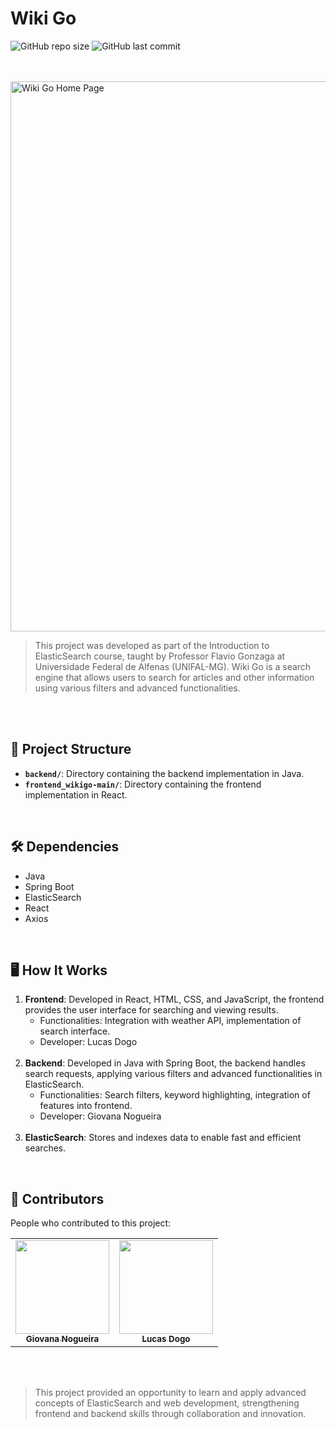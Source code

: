# Wiki Go

![GitHub repo size](https://img.shields.io/github/repo-size/giovananog/WikiGo?style=for-the-badge)
![GitHub last commit](https://img.shields.io/github/languages/count/giovananog/WikiGo?style=for-the-badge)

<br><br>
<img src="https://github.com/giovananog/WikiGo/blob/main/frontend_wikigo-main/frontend/public/wikigo%20-%20home.jpeg" alt="Wiki Go Home Page" width="880px">

> This project was developed as part of the Introduction to ElasticSearch course, taught by Professor Flavio Gonzaga at Universidade Federal de Alfenas (UNIFAL-MG). Wiki Go is a search engine that allows users to search for articles and other information using various filters and advanced functionalities.

<br><br>

## 📂 Project Structure

- **`backend/`**: Directory containing the backend implementation in Java.
- **`frontend_wikigo-main/`**: Directory containing the frontend implementation in React.

<br>

## 🛠️ Dependencies

- Java
- Spring Boot
- ElasticSearch
- React
- Axios

<br>

## 🖥️ How It Works

1. **Frontend**: Developed in React, HTML, CSS, and JavaScript, the frontend provides the user interface for searching and viewing results.
   - Functionalities: Integration with weather API, implementation of search interface.
   - Developer: Lucas Dogo
   <br>
3. **Backend**: Developed in Java with Spring Boot, the backend handles search requests, applying various filters and advanced functionalities in ElasticSearch.
   - Functionalities: Search filters, keyword highlighting, integration of features into frontend.
   - Developer: Giovana Nogueira
   <br>
5. **ElasticSearch**: Stores and indexes data to enable fast and efficient searches.

<br>

## 🤝 Contributors

People who contributed to this project:

<table>
  <tr>
    <td align="center">
      <a href="https://github.com/giovananog">
        <img src="https://avatars.githubusercontent.com/u/114829638?v=4" width="150px;"/><br>
        <sub>
          <b>Giovana Nogueira</b>
        </sub>
      </a>
    </td>
    <td align="center">
      <a href="https://github.com/Dogolaa">
        <img src="https://avatars.githubusercontent.com/u/71687738?v=4" width="150px;"/><br>
        <sub>
          <b>Lucas Dogo</b>
        </sub>
      </a>
    </td>
  </tr>
</table>

<br><br>

> This project provided an opportunity to learn and apply advanced concepts of ElasticSearch and web development, strengthening frontend and backend skills through collaboration and innovation.

<br><br>
